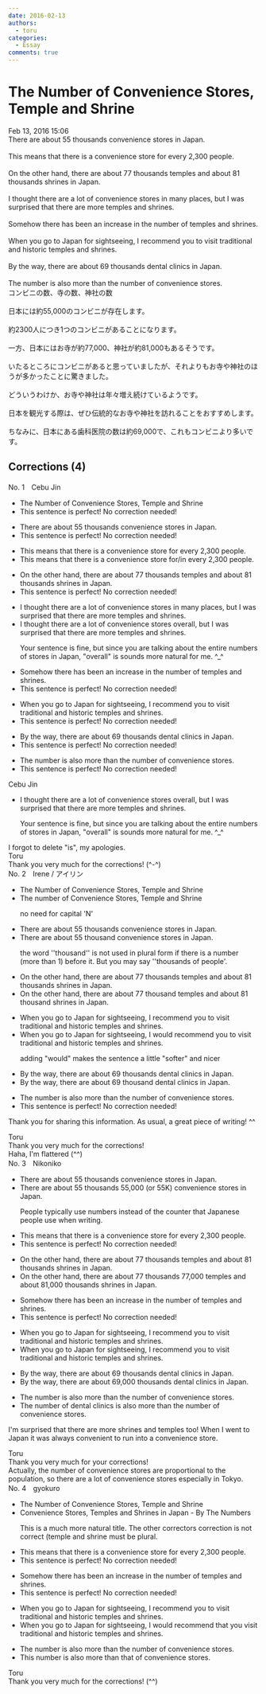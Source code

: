 ```yaml
---
date: 2016-02-13
authors:
  - toru
categories:
  - Essay
comments: true
---
```


# The Number of Convenience Stores, Temple and Shrine
<div class="date">Feb 13, 2016 15:06</div>
<div id="post"><div id="body_show_ori">
There are about 55 thousands convenience stores in Japan.<br/><br/>This means that there is a convenience store for every 2,300 people.<br/><br/>On the other hand, there are about 77 thousands temples and about 81 thousands shrines in Japan.<br/><br/>I thought there are a lot of convenience stores in many places, but I was surprised that there are more temples and shrines.<br/><br/>Somehow there has been an increase in the number of temples and shrines.<br/><br/>When you go to Japan for sightseeing, I recommend you to visit traditional and historic temples and shrines.<br/><br/>By the way, there are about 69 thousands dental clinics in Japan.<br/><br/>The number is also more than the number of convenience stores.
</div></div>

<!-- more -->

<div id="post_ja"><div id="body_show_mo">
コンビニの数、寺の数、神社の数<br/><br/>日本には約55,000のコンビニが存在します。<br/><br/>約2300人につき1つのコンビニがあることになります。<br/><br/>一方、日本にはお寺が約77,000、神社が約81,000もあるそうです。<br/><br/>いたるところにコンビニがあると思っていましたが、それよりもお寺や神社のほうが多かったことに驚きました。<br/><br/>どういうわけか、お寺や神社は年々増え続けているようです。<br/><br/>日本を観光する際は、ぜひ伝統的なお寺や神社を訪れることをおすすめします。<br/><br/>ちなみに、日本にある歯科医院の数は約69,000で、これもコンビニより多いです。
</div></div>

## Corrections (4)
<div id="block"><div class="first_name"> No. 1　<span class="just_name">Cebu Jin</span></div><div id="block2">
<ul class="correction_field">
<li class="incorrect">The Number of Convenience Stores, Temple and Shrine</li>
<li class="corrected perfect">This sentence is perfect! No correction needed!</li>
</ul>
<ul class="correction_field">
<li class="incorrect">There are about 55 thousands convenience stores in Japan.</li>
<li class="corrected perfect">This sentence is perfect! No correction needed!</li>
</ul>
<ul class="correction_field">
<li class="incorrect">This means that there is a convenience store for every 2,300 people.</li>
<li class="corrected correct">
This means that there is a convenience store <span class="f_blue">for/in</span> every 2,300 people.
</li>
</ul>
<ul class="correction_field">
<li class="incorrect">On the other hand, there are about 77 thousands temples and about 81 thousands shrines in Japan.</li>
<li class="corrected perfect">This sentence is perfect! No correction needed!</li>
</ul>
<ul class="correction_field">
<li class="incorrect">I thought there are a lot of convenience stores in many places, but I was surprised that there are more temples and shrines.</li>
<li class="corrected correct">
I thought there are a lot of convenience stores <span class="f_red">overall</span>, but I was surprised that there are more temples and shrines.
<p class="correction_comment">Your sentence is fine, but since you are talking about the entire numbers of stores in Japan, "overall" is sounds more natural for me. ^_^</p>
</li>
</ul>
<ul class="correction_field">
<li class="incorrect">Somehow there has been an increase in the number of temples and shrines.</li>
<li class="corrected perfect">This sentence is perfect! No correction needed!</li>
</ul>
<ul class="correction_field">
<li class="incorrect">When you go to Japan for sightseeing, I recommend you to visit traditional and historic temples and shrines.</li>
<li class="corrected perfect">This sentence is perfect! No correction needed!</li>
</ul>
<ul class="correction_field">
<li class="incorrect">By the way, there are about 69 thousands dental clinics in Japan.</li>
<li class="corrected perfect">This sentence is perfect! No correction needed!</li>
</ul>
<ul class="correction_field">
<li class="incorrect">The number is also more than the number of convenience stores.</li>
<li class="corrected perfect">This sentence is perfect! No correction needed!</li>
</ul>
</div><div class="name"><span class="just_name">Cebu Jin</span><br><div class="quote_field"><ul class="correction_field">
<li class="corrected correct">
I thought there are a lot of convenience stores <span class="f_red">overall</span>, but I was surprised that there are more temples and shrines.
<p class="correction_comment">
Your sentence is fine, but since you are talking about the entire numbers of stores in Japan, "overall" is sounds more natural for me. ^_^
</p>
</li>
</ul></div>
I forgot to delete "is", my apologies.
</div>
<div class="name"><span class="just_name">Toru</span><br>
Thank you very much for the corrections! (^-^)
</div>
</div>
<div id="block"><div class="first_name"> No. 2　<span class="just_name">Irene / アイリン</span></div><div id="block2">
<ul class="correction_field">
<li class="incorrect">The Number of Convenience Stores, Temple and Shrine</li>
<li class="corrected correct">
The <span class="f_red">number</span> of Convenience Stores, Temple and Shrine
<p class="correction_comment">no need for capital 'N'</p>
</li>
</ul>
<ul class="correction_field">
<li class="incorrect">There are about 55 thousands convenience stores in Japan.</li>
<li class="corrected correct">
There are about 55 <span class="f_red">thousand</span> convenience stores in Japan.
<p class="correction_comment">the word ''thousand'' is not used in plural form if there is a number (more than 1) before it. But you may say ''thousands of people'.</p>
</li>
</ul>
<ul class="correction_field">
<li class="incorrect">On the other hand, there are about 77 thousands temples and about 81 thousands shrines in Japan.</li>
<li class="corrected correct">
On the other hand, there are about 77 <span class="f_red">thousand</span> temples and about 81 <span class="f_red">thousand</span> shrines in Japan.
</li>
</ul>
<ul class="correction_field">
<li class="incorrect">When you go to Japan for sightseeing, I recommend you to visit traditional and historic temples and shrines.</li>
<li class="corrected correct">
When you go to Japan for sightseeing, I <span class="f_blue">would </span>recommend you to visit traditional and historic temples and shrines.
<p class="correction_comment">adding "would" makes the sentence a little "softer" and nicer</p>
</li>
</ul>
<ul class="correction_field">
<li class="incorrect">By the way, there are about 69 thousands dental clinics in Japan.</li>
<li class="corrected correct">
By the way, there are about 69 <span class="f_red">thousand</span> dental clinics in Japan.
</li>
</ul>
<ul class="correction_field">
<li class="incorrect">The number is also more than the number of convenience stores.</li>
<li class="corrected perfect">This sentence is perfect! No correction needed!</li>
</ul>
<p class="comment_small">
 Thank you for sharing this information. As usual, a great piece of writing! ^^
</p>

</div><div class="name"><span class="just_name">Toru</span><br>
Thank you very much for the corrections!<br/>Haha, I'm flattered (^^)
</div>
</div>
<div id="block"><div class="first_name"> No. 3　<span class="just_name">Nikoniko</span></div><div id="block2">
<ul class="correction_field">
<li class="incorrect">There are about 55 thousands convenience stores in Japan.</li>
<li class="corrected correct">
There are about <span class="sline">55 thousands</span> 55,000 (or 55K) convenience stores in Japan.
<p class="correction_comment">People typically use numbers instead of the counter that Japanese people use when writing.</p>
</li>
</ul>
<ul class="correction_field">
<li class="incorrect">This means that there is a convenience store for every 2,300 people.</li>
<li class="corrected perfect">This sentence is perfect! No correction needed!</li>
</ul>
<ul class="correction_field">
<li class="incorrect">On the other hand, there are about 77 thousands temples and about 81 thousands shrines in Japan.</li>
<li class="corrected correct">
On the other hand, there are about <span class="sline">77 thousands</span> 77,000 temples and about 81,000 <span class="sline">thousands</span> shrines in Japan.
</li>
</ul>
<ul class="correction_field">
<li class="incorrect">Somehow there has been an increase in the number of temples and shrines.</li>
<li class="corrected perfect">This sentence is perfect! No correction needed!</li>
</ul>
<ul class="correction_field">
<li class="incorrect">When you go to Japan for sightseeing, I recommend you to visit traditional and historic temples and shrines.</li>
<li class="corrected correct">
When you go to Japan for sightseeing, I recommend you <span class="sline">to</span> visit traditional and historic temples and shrines.
</li>
</ul>
<ul class="correction_field">
<li class="incorrect">By the way, there are about 69 thousands dental clinics in Japan.</li>
<li class="corrected correct">
By the way, there are about 69,000 <span class="sline">thousands </span>dental clinics in Japan.
</li>
</ul>
<ul class="correction_field">
<li class="incorrect">The number is also more than the number of convenience stores.</li>
<li class="corrected correct">
The number <span class="f_blue">of dental clinics</span> is also more than the number of convenience stores.
</li>
</ul>
<p class="comment_small">
 I'm surprised that there are more shrines and temples too!  When I went to Japan it was always convenient to run into a convenience store.
</p>

</div><div class="name"><span class="just_name">Toru</span><br>
Thank you very much for your corrections!<br/>Actually, the number of convenience stores are proportional to the population, so there are a lot of convenience stores especially in Tokyo.
</div>
</div>
<div id="block"><div class="first_name"> No. 4　<span class="just_name">gyokuro</span></div><div id="block2">
<ul class="correction_field">
<li class="incorrect">The Number of Convenience Stores, Temple and Shrine</li>
<li class="corrected correct">
Convenience Stores, Temples and Shrines in Japan - By The Numbers
<p class="correction_comment">This is a much more natural title. The other correctors correction is not correct (temple and shrine must be plural.</p>
</li>
</ul>
<ul class="correction_field">
<li class="incorrect">This means that there is a convenience store for every 2,300 people.</li>
<li class="corrected perfect">This sentence is perfect! No correction needed!</li>
</ul>
<ul class="correction_field">
<li class="incorrect">Somehow there has been an increase in the number of temples and shrines.</li>
<li class="corrected perfect">This sentence is perfect! No correction needed!</li>
</ul>
<ul class="correction_field">
<li class="incorrect">When you go to Japan for sightseeing, I recommend you to visit traditional and historic temples and shrines.</li>
<li class="corrected correct">
When you go to Japan for sightseeing, I <span class="f_blue">would </span>recommend <span class="f_blue">that</span> you visit traditional and historic temples and shrines.
</li>
</ul>
<ul class="correction_field">
<li class="incorrect">The number is also more than the number of convenience stores.</li>
<li class="corrected correct">
This number is also more than that of convenience stores.
</li>
</ul>
</div><div class="name"><span class="just_name">Toru</span><br>
Thank you very much for the corrections! (^^)
</div>
</div>
